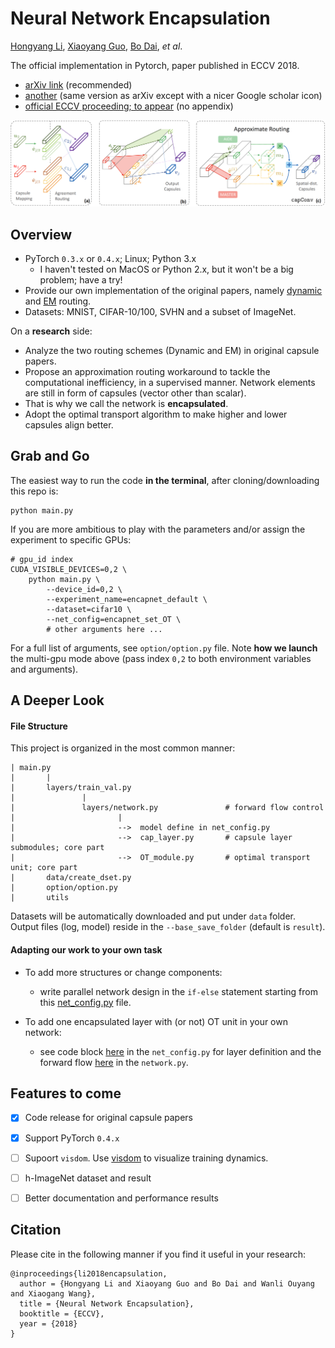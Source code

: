 # Neural Network Encapsulation



[Hongyang Li](http://www.ee.cuhk.edu.hk/~yangli/), 
[Xiaoyang Guo](https://scholar.google.com/citations?user=CrK4w4UAAAAJ&hl=en), [Bo Dai](http://daibo.info/), *et al*.


The official implementation in Pytorch, paper published in ECCV 2018.

- [arXiv link](https://arxiv.org/abs/1808.03749) (recommended)
- [another](http://www.ee.cuhk.edu.hk/~yangli/paper/eccv18_capsule.pdf) 
(same version as arXiv except with a nicer Google scholar icon)
- [official ECCV proceeding; to appear]() (no appendix)


![capsule](data/capsule.png)

## Overview

- PyTorch `0.3.x` or `0.4.x`; Linux; Python 3.x 
    - I haven't tested on MacOS or Python 2.x, but it won't be a big problem; have a try!
- Provide our own implementation of the original papers, namely 
[dynamic](https://arxiv.org/abs/1710.09829) and [EM](https://openreview.net/pdf?id=HJWLfGWRb) 
routing.
- Datasets: MNIST, CIFAR-10/100, SVHN and a subset of ImageNet.

On a **research** side:

- Analyze the two routing schemes (Dynamic and EM) in original capsule papers.
- Propose an approximation routing workaround to tackle the computational inefficiency, in a supervised manner.
Network elements are still in form of capsules (vector other than scalar).
- That is why we call the network is **encapsulated**.
- Adopt the optimal transport algorithm to make higher and lower capsules align better.





## Grab and Go

The easiest way to run the code **in the terminal**, after 
cloning/downloading this repo is:

    python main.py

If you are more ambitious to play with the parameters
and/or assign the experiment to specific GPUs:

    # gpu_id index
    CUDA_VISIBLE_DEVICES=0,2 \
        python main.py \
            --device_id=0,2 \
            --experiment_name=encapnet_default \
            --dataset=cifar10 \
            --net_config=encapnet_set_OT \
            # other arguments here ...
    
For a full list of arguments, see `option/option.py` file. 
Note **how we launch** the multi-gpu mode above (pass index `0,2` to both environment
variables and arguments). 

## A Deeper Look

#### File Structure
This project is organized in the most common manner:

    | main.py
    |       |
    |       layers/train_val.py
    |               |
    |               layers/network.py               # forward flow control
    |                       |
    |                       -->  model define in net_config.py
    |                       -->  cap_layer.py       # capsule layer submodules; core part
    |                       -->  OT_module.py       # optimal transport unit; core part
    |       data/create_dset.py
    |       option/option.py
    |       utils

Datasets will be automatically downloaded and put under ``data`` folder. Output files (log, model) 
reside in the `--base_save_folder` (default is `result`).
#### Adapting our work to your own task

- To add more structures or change components:
    - write parallel network design in 
the ``if-else`` statement starting from this 
[net_config.py](models/net_config.py#L109) file.

- To add one encapsulated layer with (or not) OT unit in your own network:
    - see code block [here](models/net_config.py#L139-L150) 
    in the  ``net_config.py`` for layer definition and 
    the forward flow [here](models/network.py#L69-L71) in the ``network.py``.


## Features to come

- [x] Code release for original capsule papers
- [x] Support PyTorch `0.4.x`
- [ ] Supoort `visdom`. Use [visdom](https://github.com/facebookresearch/visdom) 
to visualize training dynamics.
- [ ] h-ImageNet dataset and result
- [ ] Better documentation and performance results


## Citation
Please cite in the following manner if you find it useful in your research:
```
@inproceedings{li2018encapsulation,
  author = {Hongyang Li and Xiaoyang Guo and Bo Dai and Wanli Ouyang and Xiaogang Wang},
  title = {Neural Network Encapsulation},
  booktitle = {ECCV},
  year = {2018}
}
```